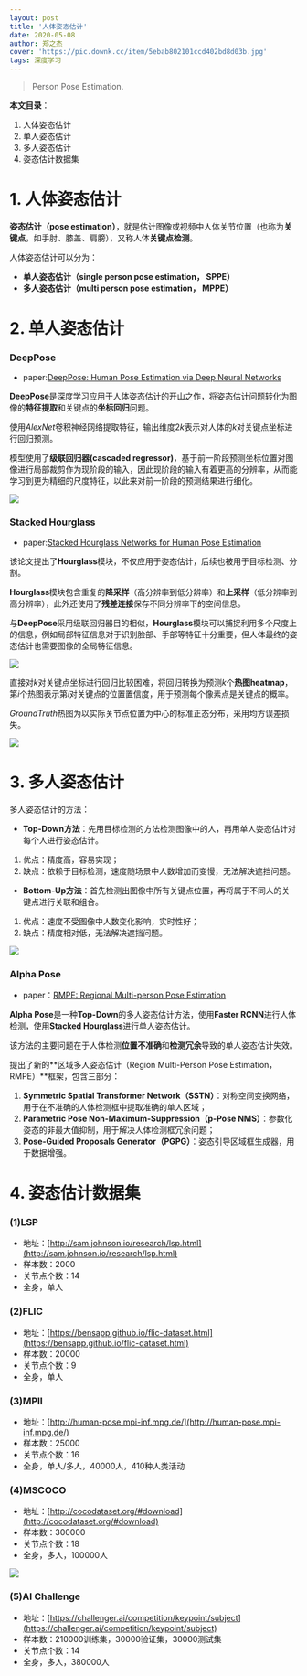 ```yaml
---
layout: post
title: '人体姿态估计'
date: 2020-05-08
author: 郑之杰
cover: 'https://pic.downk.cc/item/5ebab802101ccd402bd8d03b.jpg'
tags: 深度学习
---
```


> Person Pose Estimation.

**本文目录**：
1. 人体姿态估计
2. 单人姿态估计
3. 多人姿态估计
4. 姿态估计数据集

# 1. 人体姿态估计
**姿态估计（pose estimation）**，就是估计图像或视频中人体关节位置（也称为**关键点**，如手肘、膝盖、肩膀），又称人体**关键点检测**。

人体姿态估计可以分为：
- **单人姿态估计（single person pose estimation， SPPE）**
- **多人姿态估计（multi person pose estimation， MPPE）**

# 2. 单人姿态估计

### DeepPose
- paper:[DeepPose: Human Pose Estimation via Deep Neural Networks](https://arxiv.org/abs/1312.4659)

**DeepPose**是深度学习应用于人体姿态估计的开山之作，将姿态估计问题转化为图像的**特征提取**和关键点的**坐标回归**问题。

使用$AlexNet$卷积神经网络提取特征，输出维度$2k$表示对人体的$k$对关键点坐标进行回归预测。

模型使用了**级联回归器(cascaded regressor)**，基于前一阶段预测坐标位置对图像进行局部裁剪作为现阶段的输入，因此现阶段的输入有着更高的分辨率，从而能学习到更为精细的尺度特征，以此来对前一阶段的预测结果进行细化。

![](https://pic.downk.cc/item/5ec5e490c2a9a83be52357e5.jpg)

### Stacked Hourglass
- paper:[Stacked Hourglass Networks for Human Pose Estimation](https://arxiv.org/abs/1603.06937)

该论文提出了**Hourglass**模块，不仅应用于姿态估计，后续也被用于目标检测、分割。

**Hourglass**模块包含重复的**降采样**（高分辨率到低分辨率）和**上采样**（低分辨率到高分辨率），此外还使用了**残差连接**保存不同分辨率下的空间信息。

与**DeepPose**采用级联回归器目的相似，**Hourglass**模块可以捕捉利用多个尺度上的信息，例如局部特征信息对于识别脸部、手部等特征十分重要，但人体最终的姿态估计也需要图像的全局特征信息。

![](https://pic.downk.cc/item/5ebab71e101ccd402bd776a8.jpg)

直接对$k$对关键点坐标进行回归比较困难，将回归转换为预测$k$个**热图heatmap**，第$i$个热图表示第$i$对关键点的位置置信度，用于预测每个像素点是关键点的概率。

$Ground Truth$热图为以实际关节点位置为中心的标准正态分布，采用均方误差损失。

![](https://pic.downk.cc/item/5ebab780101ccd402bd807c9.jpg)

# 3. 多人姿态估计
多人姿态估计的方法：
- **Top-Down方法**：先用目标检测的方法检测图像中的人，再用单人姿态估计对每个人进行姿态估计。
1. 优点：精度高，容易实现；
2. 缺点：依赖于目标检测，速度随场景中人数增加而变慢，无法解决遮挡问题。
- **Bottom-Up方法**：首先检测出图像中所有关键点位置，再将属于不同人的关键点进行关联和组合。
1. 优点：速度不受图像中人数变化影响，实时性好；
2. 缺点：精度相对低，无法解决遮挡问题。

![](https://pic.downk.cc/item/5ebaa9c2101ccd402bc250e9.jpg)

### Alpha Pose
- paper：[RMPE: Regional Multi-person Pose Estimation](https://arxiv.org/abs/1612.00137v3)

**Alpha Pose**是一种**Top-Down**的多人姿态估计方法，使用**Faster RCNN**进行人体检测，使用**Stacked Hourglass**进行单人姿态估计。

该方法的主要问题在于人体检测**位置不准确**和**检测冗余**导致的单人姿态估计失效。

提出了新的**区域多人姿态估计（Region Multi-Person Pose Estimation，RMPE）**框架，包含三部分：
1. **Symmetric Spatial Transformer Network（SSTN）**：对称空间变换网络，用于在不准确的人体检测框中提取准确的单人区域；
2. **Parametric Pose Non-Maximum-Suppression（p-Pose NMS）**：参数化姿态的非最大值抑制，用于解决人体检测框冗余问题；
3. **Pose-Guided Proposals Generator（PGPG）**：姿态引导区域框生成器，用于数据增强。


# 4. 姿态估计数据集

### (1)LSP
- 地址：[http://sam.johnson.io/research/lsp.html](http://sam.johnson.io/research/lsp.html)
- 样本数：2000
- 关节点个数：14
- 全身，单人

### (2)FLIC
- 地址：[https://bensapp.github.io/flic-dataset.html](https://bensapp.github.io/flic-dataset.html)
- 样本数：20000
- 关节点个数：9
- 全身，单人

### (3)MPII
- 地址：[http://human-pose.mpi-inf.mpg.de/](http://human-pose.mpi-inf.mpg.de/)
- 样本数：25000
- 关节点个数：16
- 全身，单人/多人，40000人，410种人类活动

### (4)MSCOCO
- 地址：[http://cocodataset.org/#download](http://cocodataset.org/#download)
- 样本数：300000
- 关节点个数：18
- 全身，多人，100000人

![](https://pic.downk.cc/item/5ebaa357101ccd402bb8c7c6.jpg)

### (5)AI Challenge
- 地址：[https://challenger.ai/competition/keypoint/subject](https://challenger.ai/competition/keypoint/subject)
- 样本数：210000训练集，30000验证集，30000测试集
- 关节点个数：14
- 全身，多人，380000人
